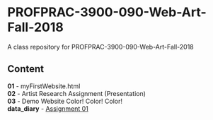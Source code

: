 # PROFPRAC-3900-090-Web-Art-Fall-2018

A class repository for PROFPRAC-3900-090-Web-Art-Fall-2018

## Content

**01** - myFirstWebsite.html  
**02** - Artist Research Assignment (Presentation)  
**03** - Demo Website Color! Color! Color!  
**data_diary** - [Assignment 01](data_diary/)
